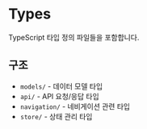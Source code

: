 # Types

TypeScript 타입 정의 파일들을 포함합니다.

## 구조

- `models/` - 데이터 모델 타입
- `api/` - API 요청/응답 타입
- `navigation/` - 네비게이션 관련 타입
- `store/` - 상태 관리 타입
